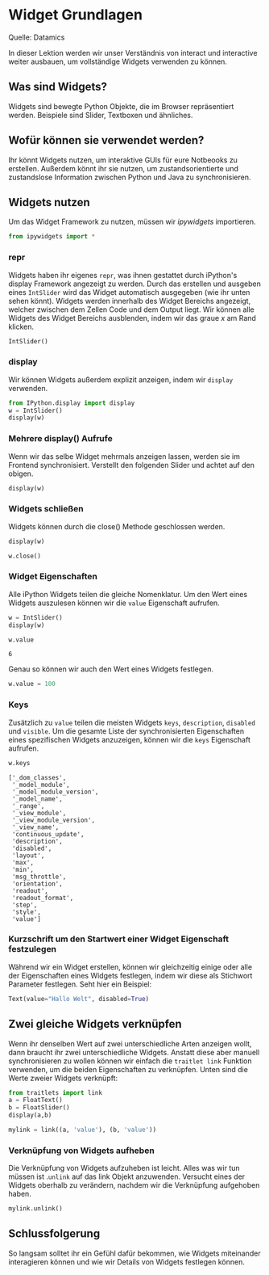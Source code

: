 # Widget Grundlagen

Quelle: Datamics

In dieser Lektion werden wir unser Verständnis von interact und interactive weiter ausbauen, um vollständige Widgets verwenden zu können.

## Was sind Widgets?

Widgets sind bewegte Python Objekte, die im Browser repräsentiert werden. Beispiele sind Slider, Textboxen und ähnliches.

## Wofür können sie verwendet werden?

Ihr könnt Widgets nutzen, um interaktive GUIs für eure Notbeooks zu erstellen. Außerdem könnt ihr sie nutzen, um zustandsorientierte und zustandslose Information zwischen Python und Java zu synchronisieren.

## Widgets nutzen

Um das Widget Framework zu nutzen, müssen wir *ipywidgets* importieren.


```python
from ipywidgets import *
```

### repr

Widgets haben ihr eigenes `repr`, was ihnen gestattet durch iPython's display Framework angezeigt zu werden. Durch das erstellen und ausgeben eines `IntSlider` wird das Widget automatisch ausgegeben (wie ihr unten sehen könnt). Widgets werden innerhalb des Widget Bereichs angezeigt, welcher zwischen dem Zellen Code und dem Output liegt. Wir können alle Widgets des Widget Bereichs ausblenden, indem wir das graue *x* am Rand klicken.


```python
IntSlider()
```



### display

Wir können Widgets außerdem explizit anzeigen, indem wir `display` verwenden.


```python
from IPython.display import display
w = IntSlider()
display(w)
```



### Mehrere display() Aufrufe

Wenn wir das selbe Widget mehrmals anzeigen lassen, werden sie im Frontend synchronisiert. Verstellt den folgenden Slider und achtet auf den obigen.


```python
display(w)
```



### Widgets schließen

Widgets können durch die close() Methode geschlossen werden.


```python
display(w)
```




```python
w.close()
```

### Widget Eigenschaften

Alle iPython Widgets teilen die gleiche Nomenklatur. Um den Wert eines Widgets auszulesen können wir die `value` Eigenschaft aufrufen.


```python
w = IntSlider()
display(w)
```




```python
w.value
```




    6



Genau so können wir auch den Wert eines Widgets festlegen.


```python
w.value = 100
```

### Keys

Zusätzlich zu `value` teilen die meisten Widgets `keys`, `description`, `disabled` und `visible`. Um die gesamte Liste der synchronisierten Eigenschaften eines spezifischen Widgets anzuzeigen, können wir die `keys` Eigenschaft aufrufen.


```python
w.keys
```




    ['_dom_classes',
     '_model_module',
     '_model_module_version',
     '_model_name',
     '_range',
     '_view_module',
     '_view_module_version',
     '_view_name',
     'continuous_update',
     'description',
     'disabled',
     'layout',
     'max',
     'min',
     'msg_throttle',
     'orientation',
     'readout',
     'readout_format',
     'step',
     'style',
     'value']



### Kurzschrift um den Startwert einer Widget Eigenschaft festzulegen

Während wir ein Widget erstellen, können wir gleichzeitig einige oder alle der Eigenschaften eines Widgets festlegen, indem wir diese als Stichwort Parameter festlegen. Seht hier ein Beispiel:


```python
Text(value="Hallo Welt", disabled=True)
```



## Zwei gleiche Widgets verknüpfen

Wenn ihr denselben Wert auf zwei unterschiedliche Arten anzeigen wollt, dann braucht ihr zwei unterschiedliche Widgets. Anstatt diese aber manuell synchronisieren zu wollen können wir einfach die `traitlet link` Funktion verwenden, um die beiden Eigenschaften zu verknüpfen. Unten sind die Werte zweier Widgets verknüpft:


```python
from traitlets import link
a = FloatText()
b = FloatSlider()
display(a,b)

mylink = link((a, 'value'), (b, 'value'))
```





### Verknüpfung von Widgets aufheben

Die Verknüpfung von Widgets aufzuheben ist leicht. Alles was wir tun müssen ist .`unlink` auf das link Objekt anzuwenden. Versucht eines der Widgets oberhalb zu verändern, nachdem wir die Verknüpfung aufgehoben haben.


```python
mylink.unlink()
```

## Schlussfolgerung

So langsam solltet ihr ein Gefühl dafür bekommen, wie Widgets miteinander interagieren können und wie wir Details von Widgets festlegen können.
